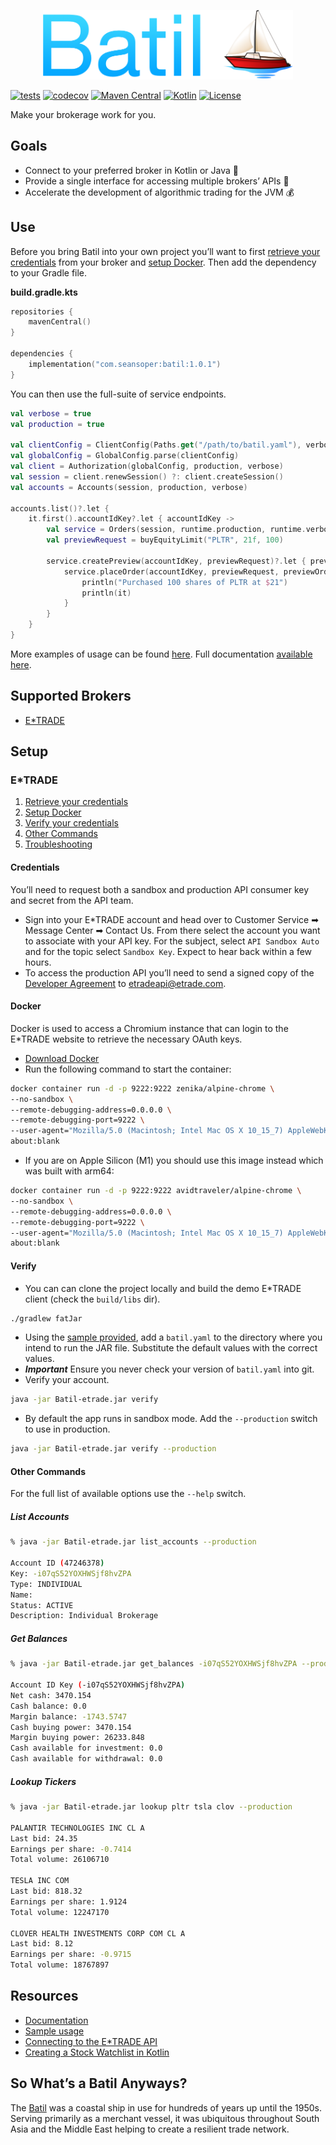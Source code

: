 <p align="center">
  <img src="https://github.com/ssoper/Batil/raw/master/gh/logo.png" width="400" alt="Batil Logo">
</p>

[![tests](https://github.com/ssoper/Batil/actions/workflows/build.yml/badge.svg)](https://github.com/ssoper/Batil/actions)
[![codecov](https://codecov.io/gh/ssoper/Batil/branch/master/graph/badge.svg?token=AX0EVTOJCS)](https://codecov.io/gh/ssoper/Batil)
[![Maven Central](https://img.shields.io/maven-central/v/com.seansoper/batil)](https://mvnrepository.com/artifact/com.seansoper)
[![Kotlin](https://img.shields.io/badge/kotlin-1.5.30-blue.svg?logo=kotlin)](http://kotlinlang.org)
[![License](https://img.shields.io/badge/license-MIT-blue.svg?style=flat)](https://opensource.org/licenses/MIT)

Make your brokerage work for you.

## Goals

* Connect to your preferred broker in Kotlin or Java 💁
* Provide a single interface for accessing multiple brokers’ APIs 🏪
* Accelerate the development of algorithmic trading for the JVM 💰

## Use

Before you bring Batil into your own project you’ll want to first [retrieve your credentials](#Credentials) from your broker and
[setup Docker](#docker). Then add the dependency to your Gradle file.

**build.gradle.kts**
```kotlin
repositories {
    mavenCentral()
}

dependencies {
    implementation("com.seansoper:batil:1.0.1")
}
```

You can then use the full-suite of service endpoints.

```kotlin
val verbose = true
val production = true

val clientConfig = ClientConfig(Paths.get("/path/to/batil.yaml"), verbose, production)
val globalConfig = GlobalConfig.parse(clientConfig)
val client = Authorization(globalConfig, production, verbose)
val session = client.renewSession() ?: client.createSession()
val accounts = Accounts(session, production, verbose)

accounts.list()?.let {
    it.first().accountIdKey?.let { accountIdKey ->
        val service = Orders(session, runtime.production, runtime.verbose)
        val previewRequest = buyEquityLimit("PLTR", 21f, 100)

        service.createPreview(accountIdKey, previewRequest)?.let { previewOrderResponse ->
            service.placeOrder(accountIdKey, previewRequest, previewOrderResponse)?.let {
                println("Purchased 100 shares of PLTR at $21")
                println(it)
            }
        }
    }
}
```

More examples of usage can be found [here](https://github.com/ssoper/Batil/blob/master/src/main/kotlin/Samples.kt). Full documentation [available here](https://seansoper.com/Batil/).

## Supported Brokers

* [E\*TRADE](https://etrade.com/)

## Setup

### E*TRADE

1. [Retrieve your credentials](#Credentials)
2. [Setup Docker](#Docker)
3. [Verify your credentials](#Verify)
4. [Other Commands](#other-commands)
5. [Troubleshooting](#Troubleshooting)

#### Credentials

You’ll need to request both a sandbox and production API consumer key and secret from the API team.

* Sign into your E\*TRADE account and head over to Customer Service ➡ Message Center ➡ Contact Us. From there select the account you want to associate with your API key. For the subject, select `API Sandbox Auto` and for the topic select `Sandbox Key`. Expect to hear back within a few hours.
* To access the production API you’ll need to send a signed copy of the [Developer Agreement](https://content.etrade.com/etrade/estation/pdf/APIDeveloperAgreement.pdf) to etradeapi@etrade.com.

#### Docker

Docker is used to access a Chromium instance that can login to the E\*TRADE website to retrieve the necessary OAuth keys.

* [Download Docker](https://www.docker.com/products/docker-desktop)
* Run the following command to start the container:

```bash
docker container run -d -p 9222:9222 zenika/alpine-chrome \
--no-sandbox \
--remote-debugging-address=0.0.0.0 \
--remote-debugging-port=9222 \
--user-agent="Mozilla/5.0 (Macintosh; Intel Mac OS X 10_15_7) AppleWebKit/537.36 (KHTML, like Gecko) Chrome/85.0.4183.121 Safari/537.36" \
about:blank
```

* If you are on Apple Silicon (M1) you should use this image instead which was built with arm64:

```bash
docker container run -d -p 9222:9222 avidtraveler/alpine-chrome \
--no-sandbox \
--remote-debugging-address=0.0.0.0 \
--remote-debugging-port=9222 \
--user-agent="Mozilla/5.0 (Macintosh; Intel Mac OS X 10_15_7) AppleWebKit/537.36 (KHTML, like Gecko) Chrome/85.0.4183.121 Safari/537.36" \
about:blank
```

#### Verify

* You can can clone the project locally and build the demo E\*TRADE client (check the `build/libs` dir).

```bash
./gradlew fatJar
```

* Using the [sample provided](batil.sample.yaml), add a `batil.yaml` to the directory where you intend to run the JAR file. Substitute the default values with the correct values.
* **_Important_** Ensure you never check your version of `batil.yaml` into git.
* Verify your account.

```bash
java -jar Batil-etrade.jar verify
```

* By default the app runs in sandbox mode. Add the `--production` switch to use in production.

```bash
java -jar Batil-etrade.jar verify --production
```

#### Other Commands

For the full list of available options use the `--help` switch.

##### List Accounts

```bash
% java -jar Batil-etrade.jar list_accounts --production

Account ID (47246378)
Key: -i07qS52YOXHWSjf8hvZPA
Type: INDIVIDUAL
Name:
Status: ACTIVE
Description: Individual Brokerage
```

##### Get Balances

```bash
% java -jar Batil-etrade.jar get_balances -i07qS52YOXHWSjf8hvZPA --production

Account ID Key (-i07qS52YOXHWSjf8hvZPA)
Net cash: 3470.154
Cash balance: 0.0
Margin balance: -1743.5747
Cash buying power: 3470.154
Margin buying power: 26233.848
Cash available for investment: 0.0
Cash available for withdrawal: 0.0
```

##### Lookup Tickers

```bash
% java -jar Batil-etrade.jar lookup pltr tsla clov --production

PALANTIR TECHNOLOGIES INC CL A
Last bid: 24.35
Earnings per share: -0.7414
Total volume: 26106710

TESLA INC COM
Last bid: 818.32
Earnings per share: 1.9124
Total volume: 12247170

CLOVER HEALTH INVESTMENTS CORP COM CL A
Last bid: 8.12
Earnings per share: -0.9715
Total volume: 18767897
```

## Resources

* [Documentation](https://seansoper.com/Batil/)
* [Sample usage](https://github.com/ssoper/Batil/blob/master/src/main/kotlin/Samples.kt)
* [Connecting to the E\*TRADE API](https://seansoper.com/blog/connecting_etrade.html)
* [Creating a Stock Watchlist in Kotlin](https://seansoper.com/blog/creating_stock_watchlist_kotlin.html)

## So What’s a Batil Anyways?

The [Batil](https://www.naval-encyclopedia.com/medieval-ships/) was a coastal ship in use for hundreds of years up until the 1950s. Serving primarily as a merchant vessel, it was ubiquitous throughout South Asia and the Middle East helping to create a resilient trade network.
